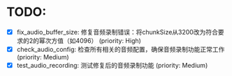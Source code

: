 # TODO:

- [x] fix_audio_buffer_size: 修复音频录制错误：将chunkSize从3200改为符合要求的2的幂次方值（如4096） (priority: High)
- [x] check_audio_config: 检查所有相关的音频配置，确保音频录制功能正常工作 (priority: Medium)
- [x] test_audio_recording: 测试修复后的音频录制功能 (priority: Medium)
